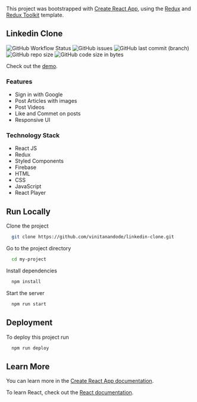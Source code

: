 This project was bootstrapped with [Create React App](https://github.com/facebook/create-react-app), using the [Redux](https://redux.js.org/) and [Redux Toolkit](https://redux-toolkit.js.org/) template. 

## Linkedin Clone
<img alt="GitHub Workflow Status" src="https://img.shields.io/github/workflow/status/vinitanandode/linkedin-clone/Linkedin%20Clone%20CI"> <img alt="GitHub issues" src="https://img.shields.io/github/issues/vinitanandode/linkedin-clone"> <img alt="GitHub last commit (branch)" src="https://img.shields.io/github/last-commit/vinitanandode/linkedin-clone/master"> <img alt="GitHub repo size" src="https://img.shields.io/github/repo-size/vinitanandode/linkedin-clone"> <img alt="GitHub code size in bytes" src="https://img.shields.io/github/languages/code-size/vinitanandode/linkedin-clone">

Check out the [demo](https://vinitanandode.github.io/to-do/).

### Features

- Sign in with Google
- Post Articles with images
- Post Videos
- Like and Commet on posts
- Responsive UI

### Technology Stack

* React JS
* Redux
* Styled Components
* Firebase
* HTML
* CSS
* JavaScript
* React Player

## Run Locally

Clone the project

```bash
  git clone https://github.com/vinitanandode/linkedin-clone.git
```

Go to the project directory

```bash
  cd my-project
```

Install dependencies

```bash
  npm install
```

Start the server

```bash
  npm run start
```

## Deployment

To deploy this project run

```bash
  npm run deploy
```


## Learn More

You can learn more in the [Create React App documentation](https://facebook.github.io/create-react-app/docs/getting-started).

To learn React, check out the [React documentation](https://reactjs.org/).

